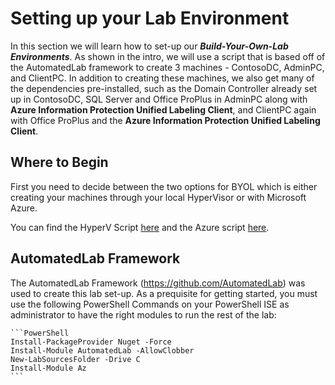 # Setting up your Lab Environment

In this section we will learn how to set-up our ***Build-Your-Own-Lab Environments***. As shown in the intro, we will use a script that is based off of the AutomatedLab framework to create 3 machines - ContosoDC, AdminPC, and ClientPC. In addition to creating these machines, we also get many of the dependencies pre-installed, such as the Domain Controller already set up in ContosoDC, SQL Server and Office ProPlus in AdminPC along with **Azure Information Protection Unified Labeling Client**, and ClientPC again with Office ProPlus and the **Azure Information Protection Unified Labeling Client**. 

## Where to Begin

First you need to decide between the two options for BYOL which is either creating your machines through your local HyperVisor or with Microsoft Azure. 

You can find the HyperV Script [here](AIPBYOL-HyperV.ps1) and the Azure script [here](AIPBYOL-Azure.ps1).

## AutomatedLab Framework

The AutomatedLab Framework (https://github.com/AutomatedLab) was used to create this lab set-up. As a prequisite for getting started, you must use the following PowerShell Commands on your PowerShell ISE as administrator to have the right modules to run the rest of the lab:

	```PowerShell
	Install-PackageProvider Nuget -Force
	Install-Module AutomatedLab -AllowClobber
	New-LabSourcesFolder -Drive C
	Install-Module Az
	```
